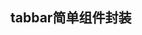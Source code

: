 <!--
 * @Author: atdow
 * @Date: 2021-11-10 17:26:05
 * @LastEditors: null
 * @LastEditTime: 2021-11-11 12:07:09
 * @Description: file description
-->
## tabbar简单组件封装
<slot></slot>
<slot name="select"></slot>